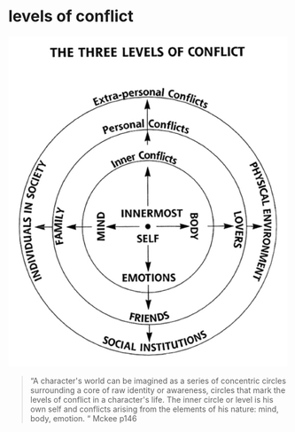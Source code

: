 # levels of conflict

![3 Levels of conflict picture](../assets/3_levals_of_conflict.png)

> “A character's world can be imagined as a series of concentric circles surrounding a core of raw identity or awareness, circles that mark the levels of conflict in a character's life. The inner circle or level is his own self and conflicts arising from the elements of his nature: mind, body, emotion. “ Mckee p146
